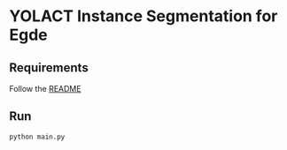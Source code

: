 # YOLACT Instance Segmentation for Egde

## Requirements 
Follow the [README](../../README.md)

## Run
```python
python main.py
```